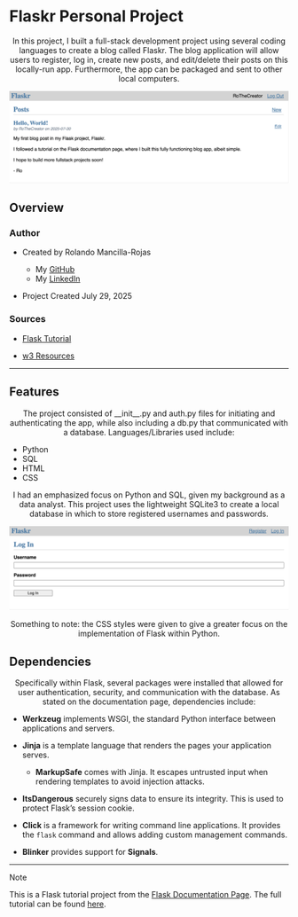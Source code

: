 # Flaskr Personal Project

<p align='center'>
In this project, I built a full-stack development project using several coding languages to create a blog called Flaskr. The blog application will allow users to register, log in, create new posts, and edit/delete their posts on this locally-run app. Furthermore, the app can be packaged and sent to other local computers.
</p>

![](README-files/flaskr-blog.png)

## Overview

### Author
- Created by Rolando Mancilla-Rojas
   * My [GitHub](https://github.com/ro-the-creator)
   * My [LinkedIn](https://www.linkedin.com/in/rolandoma33/)
 
- Project Created July 29, 2025

### Sources

- [Flask Tutorial](https://flask.palletsprojects.com/en/stable/tutorial/)

- [w3 Resources](https://www.w3resource.com/index.php)

***

## Features

<p align=center>
The project consisted of __init__.py and auth.py files for initiating and authenticating the app, while also including a db.py that communicated with a database. Languages/Libraries used include:
</p>

- Python
- SQL
- HTML
- CSS

<p align=center>
I had an emphasized focus on Python and SQL, given my background as a data analyst. This project uses the lightweight SQLite3 to create a local database in which to store registered usernames and passwords.
</p>

![](https://github.com/ro-the-creator/blog-flask-project/blob/29ec1d524e8eab68ea52076450d4db101cee3184/README-files/flaskr-login.png)

<p align=center>
Something to note: the CSS styles were given to give a greater focus on the implementation of Flask within Python.
</p>

## Dependencies

<p align=center>
Specifically within Flask, several packages were installed that allowed for user authentication, security, and communication with the database. As stated on the documentation page, dependencies include:
</p>

- **Werkzeug** implements WSGI, the standard Python interface between applications and servers.

- **Jinja** is a template language that renders the pages your application serves.
  - **MarkupSafe** comes with Jinja. It escapes untrusted input when rendering templates to avoid injection attacks.

- **ItsDangerous** securely signs data to ensure its integrity. This is used to protect Flask’s session cookie.

- **Click** is a framework for writing command line applications. It provides the ``flask`` command and allows adding custom management commands.

- **Blinker** provides support for **Signals**.


***

> [!NOTE]
> This is a Flask tutorial project from the [Flask Documentation Page](https://flask.palletsprojects.com/en/stable/). The full tutorial can be found [here](https://flask.palletsprojects.com/en/stable/tutorial/).

